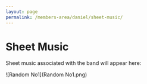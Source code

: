 ```yaml
---
layout: page
permalink: /members-area/daniel/sheet-music/
---
```

<h1>Sheet Music</h1>
Sheet music associated with the band will appear here:

![Random No1](Random No1.png)
